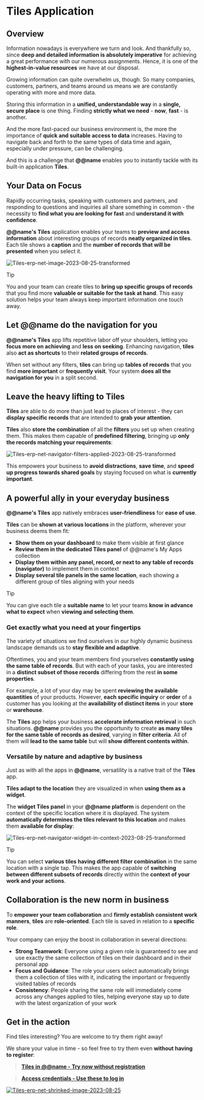 # Tiles Application

## Overview

Information nowadays is everywhere we turn and look. 
And thankfully so, since **deep and detailed information is absolutely imperative** for achieving a great performance with our numerous assignments. 
Hence, it is one of the **highest-in-value resources** we have at our disposal.  

Growing information can quite overwhelm us, though. 
So many companies, customers, partners, and teams around us means we are constantly operating with more and more data.  

Storing this information in a **unified, understandable way** in a **single, secure place** is one thing. 
Finding **strictly what we need** - **now**, **fast** - is another.  

And the more fast-paced our business environment is, the more the importance of **quick and suitable access to data** increases. 
Having to navigate back and forth to the same types of data time and again, especially under pressure, can be challenging.  

And this is a challenge that **@@name** enables you to instantly tackle with its built-in application **Tiles**.  

## Your Data on Focus

Rapidly occurring tasks, speaking with customers and partners, and responding to questions and inquiries all share something in common - the necessity to **find what you are looking for fast** and **understand it with confidence**.  

**@@name's Tiles** application enables your teams to **preview and access information** about interesting groups of records **neatly organized in tiles**. 
Each tile shows a **caption** and the **number of records that will be presented** when you select it.  

![Tiles-erp-net-image-2023-08-25-transformed](https://github.com/k1kolev/info/assets/106669250/c56a2764-c65c-40c3-b9dc-514e363c0128)  

> [!TIP]  
> You and your team can create tiles to **bring up specific groups of records** that you find more **valuable or suitable for the task at hand**.
> This easy solution helps your team always keep important information one touch away.  

## Let @@name do the navigation for you

**@@name's Tiles** app lifts repetitive labor off your shoulders, letting you **focus more on achieving** and **less on seeking**. 
Enhancing navigation, **tiles** also **act as shortcuts** to their **related groups of records**.  

When set without any filters, **tiles** can bring up **tables of records** that you find **more important** or **frequently visit**. 
Your system **does all the navigation for you** in a split second.  

## Leave the heavy lifting to Tiles

**Tiles** are able to do more than just lead to places of interest - they can **display specific records** that are intended to **grab your attention**.  

**Tiles** also **store the combination** of all the **filters** you set up when creating them. 
This makes them capable of **predefined filtering**, bringing up **only the records matching your requirements**:  

![Tiles-erp-net-navigator-filters-applied-2023-08-25-transformed](https://github.com/k1kolev/info/assets/106669250/79444394-ad2b-4267-ac90-f6e68cccd084)  

This empowers your business to **avoid distractions**, **save time**, and **speed up progress towards shared goals** by staying focused on what is **currently important**.  

## A powerful ally in your everyday business

**@@name's Tiles** app natively embraces **user-friendliness** for **ease of use**.  

**Tiles** can be **shown at various locations** in the platform, wherever your business deems them fit:  

* **Show them on your dashboard** to make them visible at first glance  
* **Review them in the dedicated Tiles panel** of @@name's My Apps collection  
* **Display them within any panel, record, or next to any table of records (navigator)** to implement them in context  
* **Display several tile panels in the same location**, each showing a different group of tiles aligning with your needs  

> [!TIP]  
> You can give each tile a **suitable name** to let your teams **know in advance what to expect** when **viewing and selecting them**.  

### Get exactly what you need at your fingertips

The variety of situations we find ourselves in our highly dynamic business landscape demands us to **stay flexible and adaptive**.  

Oftentimes, you and your team members find yourselves **constantly using the same table of records**. 
But with each of your tasks, you are interested in a **distinct subset of those records** differing from the rest **in some properties**.  

For example, a lot of your day may be spent **reviewing the available quantities** of your products. 
However, **each specific inquiry** or **order** of a customer has you looking at the **availability of distinct items** in your **store** or **warehouse**.  

The **Tiles** app helps your business **accelerate information retrieval** in such situations. 
**@@name** provides you the opportunity to create **as many tiles for the same table of records as desired**, varying in **filter criteria**. 
All of them will **lead to the same table** but will **show different contents within**.  

### Versatile by nature and adaptive by business

Just as with all the apps in **@@name**, versatility is a native trait of the **Tiles** app.  

**Tiles adapt to the location** they are visualized in when **using them as a widget**.  

The **widget Tiles panel** in your **@@name platform** is dependent on the context of the specific location where it is displayed. 
The system **automatically determines the tiles relevant to this location** and makes them **available for display**:  

![Tiles-erp-net-navigator-widget-in-context-2023-08-25-transformed](https://github.com/k1kolev/info/assets/106669250/91d48fd3-fa52-48b3-9d6d-f54dc76dfcb2)  

> [!TIP]
> You can select **various tiles having different filter combination** in the same location with a single tap. 
> This makes the app capable of **switching between different subsets of records** directly within the **context of your work and your actions**.  

## Collaboration is the new norm in business

To **empower your team collaboration** and **firmly establish consistent work manners**, **tiles** are **role-oriented**. 
Each tile is saved in relation to a **specific role**.  

Your company can enjoy the boost in collaboration in several directions:  

* **Strong Teamwork**: Everyone using a given role is guaranteed to see and use exactly the same collection of tiles on their dashboard and in their personal app  
* **Focus and Guidance**: The role your users select automatically brings them a collection of tiles with it, indicating the important or frequently visited tables of records  
* **Consistency**: People sharing the same role will immediately come across any changes applied to tiles, helping everyone stay up to date with the latest organization of your work  

## Get in the action

Find tiles interesting? 
You are welcome to try them right away!  

We share your value in time - so feel free to try them even **without having to register**:  

> **[Tiles in @@name - Try now without registration](https://testdb.my.erp.net/cl/tiles)**  

> **[Access credentials - Use these to log in](~/information/try-our-system.md)**

[![Tiles-erp-net-shrinked-image-2023-08-25](https://github.com/k1kolev/info/assets/106669250/177ea52e-1cac-4402-83fa-17e05c588c95)](https://testdb.my.erp.net/cl/tiles)  
